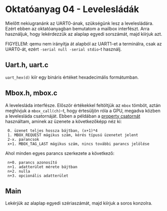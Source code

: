 Oktatóanyag 04 - Levelesládák
=============================

Mielőtt nekiugranánk az UART0-ának, szükségünk lesz a levelesládára. Ezért ebben az oktatóanyagban bemutatom a
mailbox interfészt. Arra használjuk, hogy lekérdezzük az alaplap egyedi sorszámát, majd kiírjuk azt.

FIGYELEM: qemu nem irányítja át alapból az UART1-et a terminálra, csak az UART0-át, ezért `-serial null -serial stdio`-t használj.

Uart.h, uart.c
--------------

`uart_hex(d)` kiír egy bináris értéket hexadecimális formátumban.

Mbox.h, mbox.c
--------------

A levelesláda interfésze. Először értékekkel feltöltjük az `mbox` tömböt, aztán meghívjuk a `mbox_call(ch)`-t,
hogy értesüljön róla a GPU, megadva közben a levelesláda csatornáját.
Ebben a példában a [property csatornát](https://github.com/raspberrypi/firmware/wiki/Mailbox-property-interface) 
használtam, aminek az üzenete a következőképp néz ki:

```
 0. üzenet teljes hossza bájtban, (x+1)*4
 1. MBOX_REQUEST mágikus szám, kérés típusú üzenetet jelent
 2-x. parancsok
 x+1. MBOX_TAG_LAST mágikus szám, nincs további parancs jelölése
```

Ahol minden egyes parancs szerkezete a következő:

```
 n+0. parancs azonosító
 n+1. adatterület mérete bájtban
 n+2. nulla
 n+3. opcionális adatterület
```

Main
----

Lekérjük az alaplap egyedi szériaszámát, majd kiírjuk a soros konzolra.
